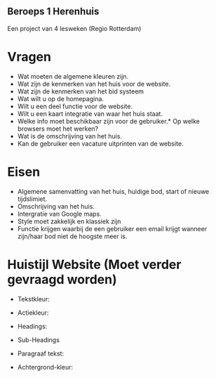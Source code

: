 ## Beroeps 1 Herenhuis
Een project van 4 lesweken (Regio Rotterdam)


# Vragen

*	Wat moeten de algemene kleuren zijn.
*	Wat zijn de kenmerken van het huis voor de website.
*	Wat zijn de kenmerken van het bid systeem
*	Wat wilt u op de homepagina.
*	Wilt u een deel functie voor de website.
*	Wilt u een kaart integratie van waar het huis staat.
*	Welke info moet beschikbaar zijn voor de gebruiker.*	Op welke browsers moet het werken?
*	Wat is de omschrijving van het huis.
*	Kan de gebruiker een vacature uitprinten van de website.

# Eisen

* Algemene samenvatting van het huis, huidige bod, start of nieuwe tijdslimiet.
* Omschrijving van het huis.
* Intergratie van Google maps.
* Style moet zakkelijk en klassiek zijn
* Functie krijgen waarbij de een gebruiker een email krijgt wanneer zijn/haar bod niet de hoogste meer is.

# Huistijl Website (Moet verder gevraagd worden)

* Tekstkleur:
* Actiekleur:

* Headings: 

* Sub-Headings

* Paragraaf tekst:
  
 * Achtergrond-kleur:
